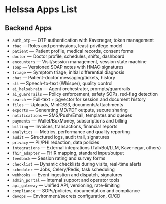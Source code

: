 # Helssa Apps List

## Backend Apps

- `auth_otp` — OTP authentication with Kavenegar, token management
- `rbac` — Roles and permissions, least-privilege model
- `patient` — Patient profile, medical records, consent forms
- `doctor` — Doctor profile, schedules, shifts, dashboard
- `encounters` — Visit/session management, session state machine
- `soap` — Versioned SOAP notes with HMAC signatures
- `triage` — Symptom triage, initial differential diagnosis
- `chat` — Patient–doctor messaging/tickets, history
- `stt` — Speech-to-text (Whisper), quality control
- `ai_helsabrain` — Agent orchestrator, prompts/guardrails
- `ai_guardrails` — Policy enforcement, safety SOPs, red-flag detection
- `search` — Full-text + pgvector for session and document history
- `files` — Uploads, MinIO/S3, documents/attachments
- `exports` — Generating MD/PDF outputs, secure sharing
- `notifications` — SMS/Push/Email, templates and queues
- `payments` — Wallet/BoxMoney, subscriptions and billing
- `billing` — Invoices, transactions, financial reports
- `analytics` — Metrics, performance and quality reporting
- `audit` — Structured logs, audit trail, signatures
- `privacy` — PII/PHI redaction, data policies
- `integrations` — External integrations (TalkBot/LLM, Kavenegar, others)
- `fhir_adapter` — FHIR mapping, standard input/output
- `feedback` — Session rating and survey forms
- `checklist` — Dynamic checklists during visits, real-time alerts
- `scheduler` — Jobs, Celery/Redis, task scheduling
- `webhooks` — Event ingestion and dispatch, signatures
- `admin_portal` — Internal support and operator tools
- `api_gateway` — Unified API, versioning, rate-limiting
- `compliance` — SOPs/policies, documentation and compliance
- `devops` — Environment/secrets configuration, CI/CD
